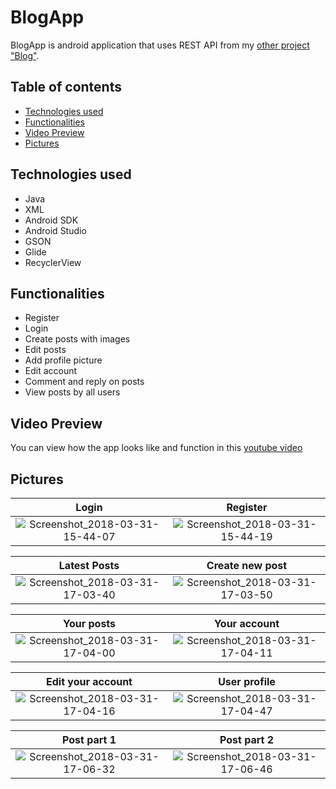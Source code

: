 # BlogApp

BlogApp is android application that uses REST API from my [other project "Blog"](https://github.com/GeorgiKeranov/Blog).

## Table of contents
- [Technologies used](#technologies-used)
- [Functionalities](#functionalities)
- [Video Preview](#video-preview)
- [Pictures](#pictures)

## Technologies used
- Java
- XML
- Android SDK
- Android Studio
- GSON
- Glide
- RecyclerView

## Functionalities
- Register
- Login
- Create posts with images
- Edit posts
- Add profile picture
- Edit account
- Comment and reply on posts
- View posts by all users

## Video Preview
You can view how the app looks like and function in this [youtube video](https://www.youtube.com/watch?v=_EsLyXYh-6I)

## Pictures
Login           |  Register
:-------------------------:|:-------------------------:
![Screenshot_2018-03-31-15-44-07](https://user-images.githubusercontent.com/22518317/129770967-e2dfe8ea-596a-4e1c-be0d-54f469ce8db0.png)  |  ![Screenshot_2018-03-31-15-44-19](https://user-images.githubusercontent.com/22518317/129770970-db21de6d-9c86-4b0b-a8b1-1db0a23584a8.png)

Latest Posts           |  Create new post
:-------------------------:|:-------------------------:
![Screenshot_2018-03-31-17-03-40](https://user-images.githubusercontent.com/22518317/129770973-7c5120d2-636b-4000-badd-ba0a37580953.png)  |  ![Screenshot_2018-03-31-17-03-50](https://user-images.githubusercontent.com/22518317/129770979-95de29b0-e395-4a71-820c-d15b85fd3b16.png)

Your posts           |  Your account
:-------------------------:|:-------------------------:
![Screenshot_2018-03-31-17-04-00](https://user-images.githubusercontent.com/22518317/129770984-5b82eb29-14fc-47a6-bd60-33bcbe31c33f.png)  |  ![Screenshot_2018-03-31-17-04-11](https://user-images.githubusercontent.com/22518317/129770987-ead29164-5f98-4aa8-8600-c16664d3b643.png)

Edit your account           |  User profile
:-------------------------:|:-------------------------:
![Screenshot_2018-03-31-17-04-16](https://user-images.githubusercontent.com/22518317/129770992-3a375a45-4368-4bca-a37c-273b12b900e6.png)  |  ![Screenshot_2018-03-31-17-04-47](https://user-images.githubusercontent.com/22518317/129771004-f139062f-94da-4957-a6a8-9d356c4aacbc.png)

Post part 1           |  Post part 2
:-------------------------:|:-------------------------:
![Screenshot_2018-03-31-17-06-32](https://user-images.githubusercontent.com/22518317/129771010-ef5a9201-163b-41d9-9fd7-cc2b6e1d8fa3.png)  |  ![Screenshot_2018-03-31-17-06-46](https://user-images.githubusercontent.com/22518317/129771024-0af3290b-f3e0-440e-9f73-fe1d0ef93c6c.png)
